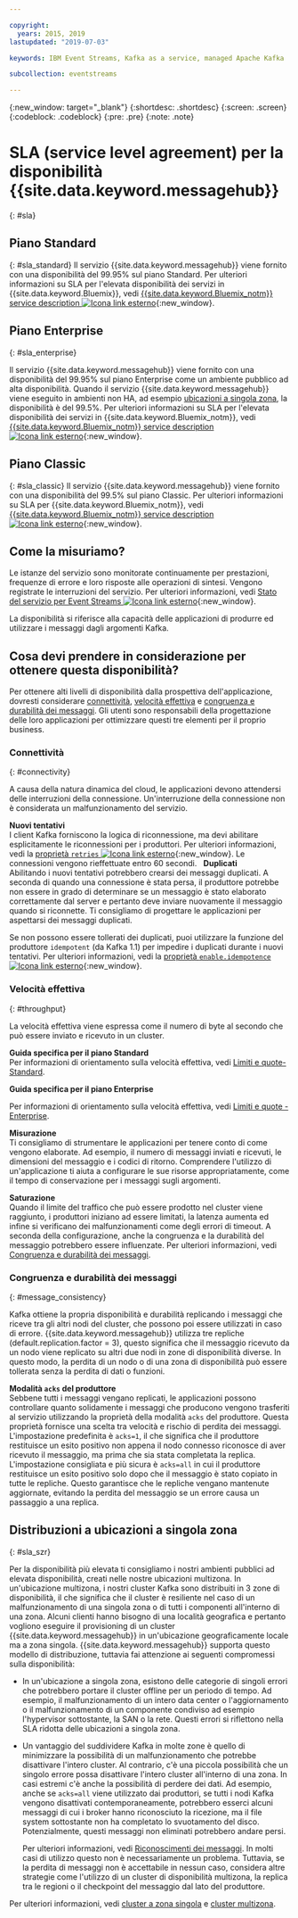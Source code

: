 ```yaml
---

copyright:
  years: 2015, 2019
lastupdated: "2019-07-03"

keywords: IBM Event Streams, Kafka as a service, managed Apache Kafka

subcollection: eventstreams

---
```


{:new_window: target="_blank"}
{:shortdesc: .shortdesc}
{:screen: .screen}
{:codeblock: .codeblock}
{:pre: .pre}
{:note: .note}

# SLA (service level agreement) per la disponibilità {{site.data.keyword.messagehub}} 
{: #sla}

## Piano Standard
{: #sla_standard}
Il servizio {{site.data.keyword.messagehub}} viene fornito con una disponibilità del 99.95% sul piano Standard.
Per ulteriori informazioni su SLA per l'elevata disponibilità dei servizi in {{site.data.keyword.Bluemix}}, vedi
[{{site.data.keyword.Bluemix_notm}} service description ![Icona link esterno](../../icons/launch-glyph.svg "Icona link esterno")](https://www-03.ibm.com/software/sla/sladb.nsf/8bd55c6b9fa8039c86256c6800578854/c4ceb9f019f9eb4c862582f9001b3994/$FILE/i126-6605-16_04-2019_en_US.pdf){:new_window}.


## Piano Enterprise
{: #sla_enterprise}

Il servizio {{site.data.keyword.messagehub}} viene fornito con una disponibilità del 99.95% sul piano Enterprise come un ambiente pubblico ad alta disponibilità. Quando il servizio {{site.data.keyword.messagehub}} viene eseguito in ambienti non HA, ad esempio [ubicazioni a singola zona](#sla_szr), la disponibilità è del 99.5%. 
Per ulteriori informazioni su SLA per l'elevata disponibilità dei servizi in {{site.data.keyword.Bluemix_notm}}, vedi
[{{site.data.keyword.Bluemix_notm}} service description ![Icona link esterno](../../icons/launch-glyph.svg "Icona link esterno")](https://www-03.ibm.com/software/sla/sladb.nsf/8bd55c6b9fa8039c86256c6800578854/c4ceb9f019f9eb4c862582f9001b3994/$FILE/i126-6605-16_04-2019_en_US.pdf){:new_window}.

## Piano Classic
{: #sla_classic}
Il servizio {{site.data.keyword.messagehub}} viene fornito con una disponibilità del 99.5% sul piano Classic.
Per ulteriori informazioni su SLA per {{site.data.keyword.Bluemix_notm}}, vedi
[{{site.data.keyword.Bluemix_notm}} service description ![Icona link esterno](../../icons/launch-glyph.svg "Icona link esterno")](https://www-03.ibm.com/software/sla/sladb.nsf/8bd55c6b9fa8039c86256c6800578854/c4ceb9f019f9eb4c862582f9001b3994/$FILE/i126-6605-16_04-2019_en_US.pdf){:new_window}.

<!--
## What does 99.95% availability mean?
Availability refers to the ability of applications to produce and consume messages from Kafka topics.
-->

## Come la misuriamo?
Le istanze del servizio sono monitorate continuamente per prestazioni, frequenze di errore e loro risposte alle operazioni di sintesi. Vengono registrate le interruzioni del servizio. Per ulteriori informazioni, vedi [Stato del servizio per Event Streams ![Icona link esterno](../../icons/launch-glyph.svg "Icona link esterno")](https://cloud.ibm.com/status?component=messagehub&selected=status){:new_window}.

La disponibilità si riferisce alla capacità delle applicazioni di produrre ed utilizzare i messaggi dagli argomenti Kafka.

## Cosa devi prendere in considerazione per ottenere questa disponibilità?
Per ottenere alti livelli di disponibilità dalla prospettiva dell'applicazione, dovresti considerare [connettività](/docs/services/EventStreams?topic=eventstreams-sla#connectivity), [velocità effettiva](/docs/services/EventStreams?topic=eventstreams-sla#throughput) e [congruenza e durabilità dei messaggi](/docs/services/EventStreams?topic=eventstreams-sla#message_consistency). Gli utenti sono responsabili della progettazione delle loro applicazioni per ottimizzare questi tre elementi per il proprio business.

### Connettività
{: #connectivity}

A causa della natura dinamica del cloud, le applicazioni devono attendersi delle interruzioni della connessione. Un'interruzione della connessione non è considerata un malfunzionamento del servizio.

**Nuovi tentativi**<br/>
I client Kafka forniscono la logica di riconnessione, ma devi abilitare esplicitamente le riconnessioni per i produttori. Per ulteriori informazioni, vedi la [ proprietà <code>retries</code> ![Icona link esterno](../../icons/launch-glyph.svg "Icona link esterno")](http://kafka.apache.org/11/documentation.html#producerconfigs){:new_window}. Le connessioni vengono rieffettuate entro 60 secondi.
 
**Duplicati**<br/>
Abilitando i nuovi tentativi potrebbero crearsi dei messaggi duplicati. A seconda di quando una connessione è stata persa, il produttore potrebbe non essere in grado di determinare se un messaggio è stato elaborato correttamente dal server e pertanto deve inviare nuovamente il messaggio quando si riconnette. Ti consigliamo di progettare le applicazioni per aspettarsi dei messaggi duplicati. 

Se non possono essere tollerati dei duplicati, puoi utilizzare la funzione del produttore <code>idempotent</code> (da Kafka 1.1) per impedire i duplicati durante i nuovi tentativi. Per ulteriori informazioni, vedi la [ proprietà <code>enable.idempotence</code> ![Icona link esterno](../../icons/launch-glyph.svg "Icona link esterno")](http://kafka.apache.org/11/documentation.html#producerconfigs){:new_window}.

### Velocità effettiva
{: #throughput}

La velocità effettiva viene espressa come il numero di byte al secondo che può essere inviato e ricevuto in un cluster.

**Guida specifica per il piano Standard**<br/>
Per informazioni di orientamento sulla velocità effettiva, vedi [Limiti e quote- Standard](/docs/services/EventStreams?topic=eventstreams-kafka_quotas#standard_throughput). 

**Guida specifica per il piano Enterprise**<br/>

Per informazioni di orientamento sulla velocità effettiva, vedi [Limiti e quote - Enterprise](/docs/services/EventStreams?topic=eventstreams-kafka_quotas#enterprise_throughput). 

**Misurazione**<br/>
Ti consigliamo di strumentare le applicazioni per tenere conto di come vengono elaborate. Ad esempio, il numero di messaggi inviati e ricevuti, le dimensioni del messaggio e i codici di ritorno. Comprendere l'utilizzo di un'applicazione ti aiuta a configurare le sue risorse appropriatamente, come il tempo di conservazione per i messaggi sugli argomenti.

**Saturazione**<br/>
Quando il limite del traffico che può essere prodotto nel cluster viene raggiunto, i produttori iniziano ad essere limitati, la latenza aumenta ed infine si verificano dei malfunzionamenti come degli errori di timeout. A seconda della configurazione, anche la congruenza e la durabilità del messaggio potrebbero essere influenzate. Per ulteriori informazioni, vedi [Congruenza e durabilità dei messaggi](/docs/services/EventStreams?topic=eventstreams-sla#message_consistency).

### Congruenza e durabilità dei messaggi
{: #message_consistency}

Kafka ottiene la propria disponibilità e durabilità replicando i messaggi che riceve tra gli altri nodi del cluster, che possono poi essere utilizzati in caso di errore. {{site.data.keyword.messagehub}} utilizza tre repliche (default.replication.factor = 3), questo significa che il messaggio ricevuto da un nodo viene replicato su altri due nodi in zone di disponibilità diverse. In questo modo, la perdita di un nodo o di una zona di disponibilità può essere tollerata senza la perdita di dati o funzioni.

**Modalità <code>acks</code> del produttore**<br/>
Sebbene tutti i messaggi vengano replicati, le applicazioni possono controllare quanto solidamente i messaggi che producono vengono trasferiti al servizio utilizzando la proprietà della modalità <code>acks</code> del produttore. Questa proprietà fornisce una scelta tra velocità e rischio di perdita dei messaggi. L'impostazione predefinita è <code>acks=1</code>, il che significa che il produttore restituisce un esito positivo non appena il nodo connesso riconosce di aver ricevuto il messaggio, ma prima che sia stata completata la replica. L'impostazione consigliata e più sicura è <code>acks=all</code> in cui il produttore restituisce un esito positivo solo dopo che il messaggio è stato copiato in tutte le repliche. Questo garantisce che le repliche vengano mantenute aggiornate, evitando la perdita del messaggio se un errore causa un passaggio a una replica.

## Distribuzioni a ubicazioni a singola zona
{: #sla_szr}

Per la disponibilità più elevata ti consigliamo i nostri ambienti pubblici ad elevata disponibilità, creati nelle nostre ubicazioni multizona. In un'ubicazione multizona, i nostri cluster Kafka sono distribuiti in 3 zone di disponibilità, il che significa che il cluster è resiliente nel caso di un malfunzionamento di una singola zona o di tutti i componenti all'interno di una zona.
Alcuni clienti hanno bisogno di una località geografica e pertanto vogliono eseguire il provisioning di un cluster {{site.data.keyword.messagehub}} in un'ubicazione geograficamente locale ma a zona singola. {{site.data.keyword.messagehub}} supporta questo modello di distribuzione, tuttavia fai attenzione ai seguenti compromessi sulla disponibilità:
* In un'ubicazione a singola zona, esistono delle categorie di singoli errori che potrebbero portare il cluster offline per un periodo di tempo. Ad esempio, il malfunzionamento di un intero data center o l'aggiornamento o il malfunzionamento di un componente condiviso ad esempio l'hypervisor sottostante, la SAN o la rete. Questi errori si riflettono nella SLA ridotta delle ubicazioni a singola zona.
* Un vantaggio del suddividere Kafka in molte zone è quello di minimizzare la possibilità di un malfunzionamento che potrebbe disattivare l'intero cluster. Al contrario, c'è una piccola possibilità che un singolo errore possa disattivare l'intero cluster all'interno di una zona. In casi estremi c'è anche la possibilità di perdere dei dati. Ad esempio, anche se <code>acks=all</code> viene utilizzato dai produttori, se tutti i nodi Kafka vengono disattivati contemporaneamente, potrebbero esserci alcuni messaggi di cui i broker hanno riconosciuto la ricezione, ma il file system sottostante non ha completato lo svuotamento del disco. Potenzialmente, questi messaggi non eliminati potrebbero andare persi. 

    Per ulteriori informazioni, vedi [Riconoscimenti dei messaggi](/docs/services/EventStreams?topic=eventstreams-producing_messages#message_acknowledgments). In molti casi di utilizzo questo non è necessariamente un problema. Tuttavia, se la perdita di messaggi non è accettabile in nessun caso, considera altre strategie come l'utilizzo di un cluster di disponibilità multizona, la replica tra le regioni o il checkpoint del messaggio dal lato del produttore.

Per ulteriori informazioni, vedi [cluster a zona singola](/docs/containers?topic=containers-regions-and-zones#regions_single_zone) e [cluster multizona](/docs/containers?topic=containers-regions-and-zones#regions_multizone).
